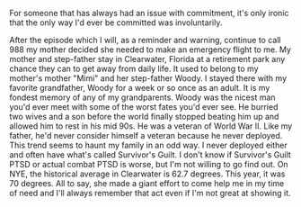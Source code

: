 For someone that has always had an issue with commitment, it's only ironic that the only way I'd ever be committed was involuntarily. 

After the episode which I will, as a reminder and warning, continue to call 988 my mother decided she needed to make an emergency flight to me. My mother and step-father stay in Clearwater, Florida at a retirement park any chance they can to get away from daily life. It used to belong to my mother's mother "Mimi" and her step-father Woody. I stayed there with my favorite grandfather, Woody for a week or so once as an adult. It is my fondest memory of any of my grandparents. Woody was the nicest man you'd ever meet with some of the worst fates you'd ever see. He burried two wives and a son before the world finally stopped beating him up and allowed him to rest in his mid 90s. He was a veteran of World War II. Like my father, he'd never consider himself a veteran because he never deployed. This trend seems to haunt my family in an odd way. I never deployed either and often have what's called Survivor's Guilt. I don't know if Survivor's Guilt PTSD or actual combat PTSD is worse, but I'm not willing to go find out. On NYE, the historical average in Clearwater is 62.7 degrees. This year, it was 70 degrees. All to say, she made a giant effort to come help me in my time of need and I'll always remember that act even if I'm not great at showing it.